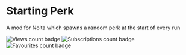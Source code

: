 # Starting Perk

A mod for Noita which spawns a random perk at the start of every run

![Views count badge](https://img.shields.io/steam/views/2572658701?style=for-the-badge)
![Subscriptions count badge](https://img.shields.io/steam/subscriptions/2572658701?style=for-the-badge)
![Favourites count badge](https://img.shields.io/steam/favorites/2572658701?style=for-the-badge)
